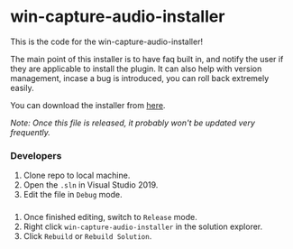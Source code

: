 # win-capture-audio-installer

This is the code for the win-capture-audio-installer!

The main point of this installer is to have faq built in, and notify the user if they are applicable to install the plugin. It can also help with version management, incase a bug is introduced, you can roll back extremely easily.

You can download the installer from [here](https://github.com/DeathlyBower959/win-capture-audio-installer/releases/latest).

*Note: Once this file is released, it probably won't be updated very frequently.*

### Developers
1. Clone repo to local machine.
2. Open the `.sln` in Visual Studio 2019.
3. Edit the file in `Debug` mode.
###
1. Once finished editing, switch to `Release` mode.
2. Right click `win-capture-audio-installer` in the solution explorer.
3. Click `Rebuild` or `Rebuild Solution`.